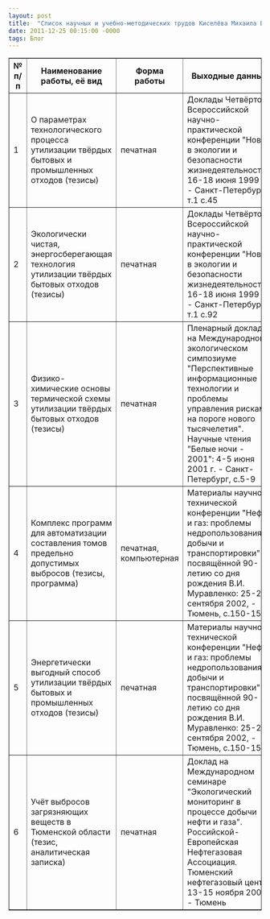 ```yaml
---
layout: post
title:  "Список научных и учебно-методических трудов Киселёва Михаила Викторовича"
date: 2011-12-25 00:15:00 -0000
tags: Блог
---
```


<table border="1">
<title>Список научных и учебно-методических трудов Киселёва Михаила Викторовича</title>
<thead>
<th>№ п/п</th>
<th>Наименование работы, её вид</th>
<th>Форма работы</th>
<th>Выходные данные</th>
<th>Объём в п.л.</th>
<th>Соавторы</th>
</thead>
<tbody>
<tr>
<td>1</td>
<td>О параметрах технологического процесса утилизации твёрдых бытовых и промышленных отходов (тезисы)</td>
<td>печатная</td>
<td>Доклады Четвёртой Всероссийской научно-практической конференции "Новое в экологии и безопасности жизнедеятельности": 16-18 июня 1999 г. - Санкт-Петербург, т.1 с.45</td>
<td>0,1</td>
<td>Шантарин, Агеев</td>
</tr>
<tr>
<td>2</td>
<td>Экологически чистая, энергосберегающая технология утилизации твёрдых бытовых отходов (тезисы)</td>
<td>печатная</td>
<td>Доклады Четвёртой Всероссийской научно-практической конференции "Новое в экологии и безопасности жизнедеятельности": 16-18 июня 1999 г. - Санкт-Петербург, т.1 с.92</td>
<td>0,1</td>
<td>Шантарин, Смирнов, Воробьёва</td>
</tr>
<tr>
<td>3</td>
<td>Физико-химические основы термической схемы утилизации твёрдых бытовых отходов (тезисы)</td>
<td>печатная</td>
<td>Пленарный доклад на Международном экологическом симпозиуме "Перспективные информационные технологии и проблемы управления рисками на пороге нового тысячелетия". Научные чтения "Белые ночи - 2001": 4-5 июня 2001 г. - Санкт-Петербург, с.5-9</td>
<td>0,1</td>
<td>Шантарин, Медведев, Коровин</td>
</tr>
<tr>
<td>4</td>
<td>Комплекс программ для автоматизации составления томов предельно допустимых выбросов (тезисы, программа)</td>
<td>печатная, компьютерная</td>
<td>Материалы научно-технической конференции "Нефть и газ: проблемы недропользования, добычи и транспортировки" посвящённой 90-летию со дня рождения В.И. Муравленко: 25-26 сентября 2002, - Тюмень, с.150-151</td>
<td>0,1</td>
<td>Шантарин</td>
</tr>
<tr>
<td>5</td>
<td>Энергетически выгодный способ утилизации твёрдых бытовых и промышленных отходов (тезисы)</td>
<td>печатная</td>
<td>Материалы научно-технической конференции "Нефть и газ: проблемы недропользования, добычи и транспортировки" посвящённой 90-летию со дня рождения В.И. Муравленко: 25-26 сентября 2002, - Тюмень, с.150-151</td>
<td>0,1</td>
<td>Шантарин</td>
</tr>
<tr>
<td>6</td>
<td>Учёт выбросов загрязняющих веществ в Тюменской области (тезис, аналитическая записка)</td>
<td>печатная</td>
<td>Доклад на Международном семинаре "Экологический мониторинг в процессе добычи нефти и газа". Российской-Европейская Нефтегазовая Ассоциация. Тюменский нефтегазовый центр: 13-15 ноября 2002, - Тюмень</td>
<td>0,2</td>
<td>Шантарин</td>
</tr>
</tbody>
</table>